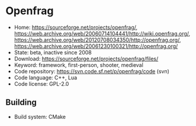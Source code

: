 # Openfrag

- Home: https://sourceforge.net/projects/openfrag/, https://web.archive.org/web/20060714104441/http://wiki.openfrag.org/, https://web.archive.org/web/20120708034350/http://openfrag.org/, https://web.archive.org/web/20061230100321/http://openfrag.org/
- State: beta, inactive since 2008
- Download: https://sourceforge.net/projects/openfrag/files/
- Keyword: framework, first-person, shooter, medieval
- Code repository: https://svn.code.sf.net/p/openfrag/code (svn)
- Code language: C++, Lua
- Code license: GPL-2.0

## Building

- Build system: CMake
